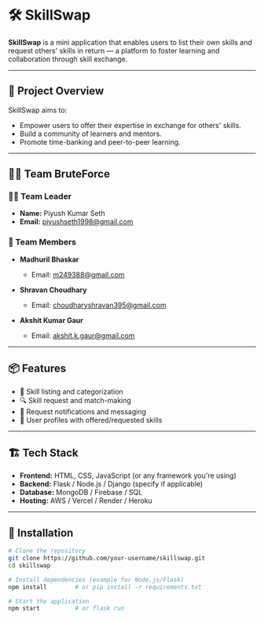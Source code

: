 # 🛠️ SkillSwap

**SkillSwap** is a mini application that enables users to list their own skills and request others' skills in return — a platform to foster learning and collaboration through skill exchange.

---

## 🚀 Project Overview

SkillSwap aims to:
- Empower users to offer their expertise in exchange for others' skills.
- Build a community of learners and mentors.
- Promote time-banking and peer-to-peer learning.

---

## 🧑‍💻 Team BruteForce

### 👨‍🏫 Team Leader
- **Name:** Piyush Kumar Seth  
- **Email:** [piyushseth1998@gmail.com](mailto:piyushseth1998@gmail.com)

### 👥 Team Members
- **Madhuril Bhaskar**  
  - Email: [m249388@gmail.com](mailto:m249388@gmail.com)

- **Shravan Choudhary**  
  - Email: [choudharyshravan395@gmail.com](mailto:choudharyshravan395@gmail.com)

- **Akshit Kumar Gaur**  
  - Email: [akshit.k.gaur@gmail.com](mailto:akshit.k.gaur@gmail.com)

---

## 📦 Features

- 📝 Skill listing and categorization
- 🔍 Skill request and match-making
- 💬 Request notifications and messaging
- 🧾 User profiles with offered/requested skills

---

## 🏗️ Tech Stack

- **Frontend:** HTML, CSS, JavaScript (or any framework you're using)  
- **Backend:** Flask / Node.js / Django (specify if applicable)  
- **Database:** MongoDB / Firebase / SQL  
- **Hosting:** AWS / Vercel / Render / Heroku

---

## 🚧 Installation

```bash
# Clone the repository
git clone https://github.com/your-username/skillswap.git
cd skillswap

# Install dependencies (example for Node.js/Flask)
npm install        # or pip install -r requirements.txt

# Start the application
npm start          # or flask run
